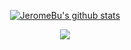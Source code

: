 <div align="center">  

[![JeromeBu's github stats](https://github-readme-stats.vercel.app/api?username=JeromeBu&title_color=fff&icon_color=8B959E&text_color=9f9f9f&bg_color=0E1217)](https://github.com/bbohec/bbohec)  
    
![](https://github.com/JeromeBu)

</div>  

